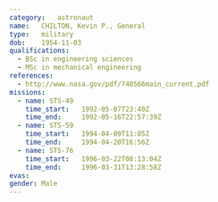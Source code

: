```yaml
---
category:	astronaut
name:	CHILTON, Kevin P., General
type:	military
dob:	1954-11-03
qualifications:
  - BSc in engineering sciences
  - MSc in mechanical engineering
references:
  - http://www.nasa.gov/pdf/740566main_current.pdf
missions:
  - name: STS-49
    time_start:   1992-05-07T23:40Z
    time_end:     1992-05-16T22:57:39Z
  - name: STS-59
    time_start:   1994-04-09T11:05Z
    time_end:     1994-04-20T16:56Z
  - name: STS-76
    time_start:   1996-03-22T08:13:04Z
    time_end:     1996-03-31T13:28:58Z
evas:
gender:	Male
---
```

